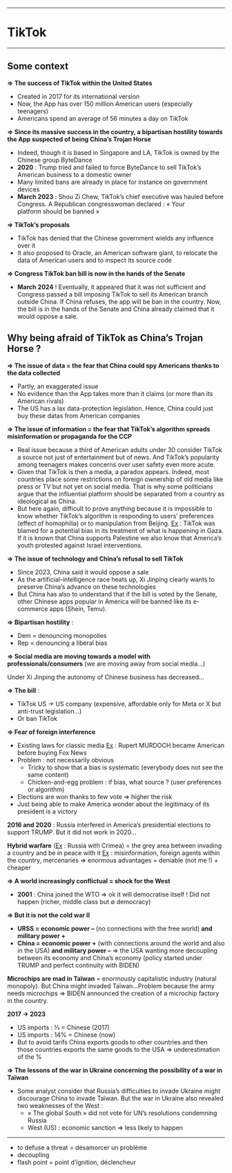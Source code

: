 ***
# TikTok
***
## Some context 

**⇒ The success of TikTok within the United States**
- Created in 2017 for its international version 
- Now, the App has over 150 million American users (especially teenagers)
- Americans spend an average of 56 minutes a day on TikTok 

**⇒ Since its massive success in the country, a bipartisan hostility towards the App suspected of being China’s Trojan Horse**
- Indeed, though it is based in Singapore and LA, TikTok is owned by the Chinese group ByteDance 
- **2020** : Trump tried and failed to force ByteDance to sell TikTok’s American business to a domestic owner 
- Many limited bans are already in place for instance on government devices
- **March 2023** : Shou Zi Chew, TikTok’s chief executive was hauled before Congress. A Republican congresswoman declared : « Your platform should be banned »

**⇒ TikTok’s proposals**
- TikTok has denied that the Chinese government wields any influence over it
- It also proposed to Oracle, an American software giant, to relocate the data of American users and to inspect its source code

**⇒ Congress TikTok ban bill is now in the hands of the Senate**
- **March 2024** ! Eventually, it appeared that it was not sufficient and Congress passed a bill imposing TikTok to sell its American branch outside China. If China refuses, the app will be ban in the country. Now, the bill is in the hands of the Senate and China already claimed that it would oppose a sale. 

## Why being afraid of TikTok as China’s Trojan Horse ? 

**⇒ The issue of data = the fear that China could spy Americans thanks to the data collected**
- Partly, an exaggerated issue 
- No evidence than the App takes more than it claims (or more than its American rivals)
- The US has a lax data-protection legislation. Hence, China could just buy these datas from American companies 

**⇒ The issue of information = the fear that TikTok’s algorithm spreads misinformation or propaganda for the CCP**
- Real issue because a third of American adults under 30 consider TikTok a source not just of entertainment but of news. And TikTok’s popularity among teenagers makes concerns over user safety even more acute. 
- Given that TikTok is then a media, a paradox appears. Indeed, most countries place some restrictions on foreign ownership of old media like press or TV but not yet on social media. That is why some politicians argue that the influential platform should be separated from a country as ideological as China. 
- But here again, difficult to prove anything because it is impossible to know whether TikTok’s algorithm is responding to users’ preferences (effect of homophilia) or to manipulation from Beijing. <u>Ex</u> : TikTok was blamed for a potential bias in its treatment of what is happening in Gaza. If it is known that China supports Palestine we also know that America’s youth protested against Israel interventions. 

**⇒ The issue of technology and China’s refusal to sell TikTok**
- Since 2023, China said it would oppose a sale 
- As the artificial-intelligence race heats up, Xi Jinping clearly wants to preserve China’s advance on these technologies 
- But China has also to understand that if the bill is voted by the Senate, other Chinese apps popular in America will be banned like its e-commerce apps (Shein, Temu). 

**⇒ Bipartisan hostility** : 
- Dem = denouncing monopolies 
- Rep = denouncing a liberal bias 

**⇒ Social media are moving towards a model with professionals/consumers** (we are moving away from social media…)

Under Xi Jinping the autonomy of Chinese business has decreased… 

**⇒ The bill** : 
- TikTok US → US company (expensive, affordable only for Meta or X but anti-trust legislation…) 
- Or ban TikTok 

**⇒ Fear of foreign interference** 
- Existing laws for classic media <u>Ex</u> : Rupert MURDOCH became American before buying Fox News 
- Problem : not necessarily obvious 
	- Tricky to show that a bias is systematic (everybody does not see the same content)
	- Chicken-and-egg problem : if bias, what source ? (user preferences or algorithm)
- Elections are won thanks to few vote ⇒ higher the risk 
- Just being able to make America wonder about the legitimacy of its president is a victory 

**2016 and 2020** : Russia interfered in America’s presidential elections to support TRUMP. But it did not work in 2020… 

**Hybrid warfare** (<u>Ex</u> : Russia with Crimea) = the grey area between invading a country and be in peace with it <u>Ex</u> : misinformation, foreign agents within the country, mercenaries ⇒ enormous advantages = deniable (not me !) + cheaper 

**⇒ A world increasingly conflictual = shock for the West**
- **2001** : China joined the WTO ⇒ ok it will democratise itself ! Did not happen (richer, middle class but ∅ democracy)

**⇒ But it is not the cold war II**
- **URSS = economic power –** (no connections with the free world) **and military power +** 
- **China = economic power +** (with connections around the world and also in the USA) **and military power –** ⇒ the USA wanting more decoupling between its economy and China’s economy (policy started under TRUMP and perfect continuity with BIDEN)

**Microchips are mad in Taïwan** = enormously capitalistic industry (natural monopoly). But China might invaded Taïwan…Problem because the army needs microchips ⇒ BIDEN announced the creation of a microchip factory in the country. 

**2017 → 2023**
- US imports : ⅓ = Chinese (2017)
- US imports : 14% = Chinese (now)
- But to avoid tarifs China exports goods to other countries and then those countries exports the same goods to the USA ⇒ underestimation of the %  

**⇒ The lessons of the war in Ukraine concerning the possibility of a war in Taïwan**
- Some analyst consider that Russia’s difficulties to invade Ukraine might discourage China to invade Taïwan. But the war in Ukraine also revealed two weaknesses of the West : 
	- « The global South » did not vote for UN’s resolutions condemning Russia 
	- West (US) : economic sanction ⇒ less likely to happen 
***
- to defuse a threat = désamorcer un problème 
- decoupling 
- flash point = point d’ignition, déclencheur  

